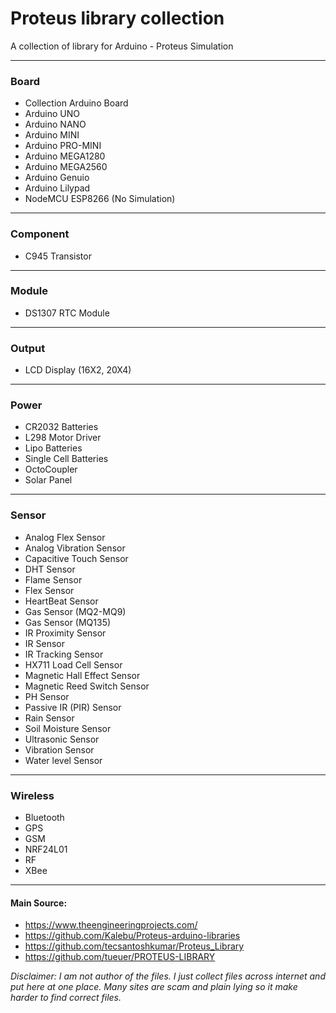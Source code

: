 # Proteus library collection
A collection of library for Arduino - Proteus Simulation

***
### Board
* Collection Arduino Board
* Arduino UNO
* Arduino NANO
* Arduino MINI
* Arduino PRO-MINI
* Arduino MEGA1280
* Arduino MEGA2560
* Arduino Genuio
* Arduino Lilypad
* NodeMCU ESP8266 (No Simulation)

***
### Component
* C945 Transistor

***
### Module
* DS1307 RTC Module

***
### Output
* LCD Display (16X2, 20X4)

***
### Power
* CR2032 Batteries 
* L298 Motor Driver
* Lipo Batteries
* Single Cell Batteries
* OctoCoupler
* Solar Panel

***
### Sensor
* Analog Flex Sensor
* Analog Vibration Sensor
* Capacitive Touch Sensor
* DHT Sensor
* Flame Sensor
* Flex Sensor
* HeartBeat Sensor
* Gas Sensor (MQ2-MQ9)
* Gas Sensor (MQ135)
* IR Proximity Sensor
* IR Sensor
* IR Tracking Sensor
* HX711 Load Cell Sensor
* Magnetic Hall Effect Sensor
* Magnetic Reed Switch Sensor
* PH Sensor
* Passive IR (PIR) Sensor
* Rain Sensor
* Soil Moisture Sensor
* Ultrasonic Sensor
* Vibration Sensor
* Water level Sensor

***
### Wireless
* Bluetooth
* GPS
* GSM
* NRF24L01
* RF
* XBee

***
#### Main Source:
* https://www.theengineeringprojects.com/
* https://github.com/Kalebu/Proteus-arduino-libraries
* https://github.com/tecsantoshkumar/Proteus_Library
* https://github.com/tueuer/PROTEUS-LIBRARY

_Disclaimer: I am not author of the files. I just collect files across internet and put here at one place. Many sites are scam and plain lying so it make harder to find correct files._

